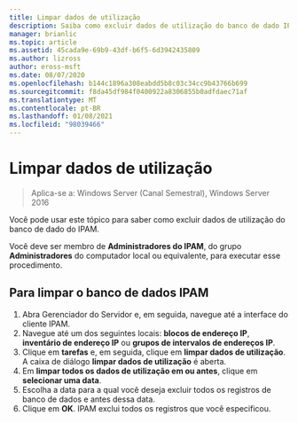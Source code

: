 ```yaml
---
title: Limpar dados de utilização
description: Saiba como excluir dados de utilização do banco de dado IPAM.
manager: brianlic
ms.topic: article
ms.assetid: 45cada9e-69b9-43df-b6f5-6d3942435809
ms.author: lizross
author: eross-msft
ms.date: 08/07/2020
ms.openlocfilehash: b144c1896a308eabdd5b8c03c34cc9b43766b699
ms.sourcegitcommit: f8da45df984f0400922a8306855b0adfdaec71af
ms.translationtype: MT
ms.contentlocale: pt-BR
ms.lasthandoff: 01/08/2021
ms.locfileid: "98039466"
---
```

# <a name="purge-utilization-data"></a>Limpar dados de utilização

>Aplica-se a: Windows Server (Canal Semestral), Windows Server 2016

Você pode usar este tópico para saber como excluir dados de utilização do banco de dado do IPAM.

Você deve ser membro de **Administradores do IPAM**, do grupo **Administradores** do computador local ou equivalente, para executar esse procedimento.

## <a name="to-purge-the-ipam-database"></a>Para limpar o banco de dados IPAM
1. Abra Gerenciador do Servidor e, em seguida, navegue até a interface do cliente IPAM.
2. Navegue até um dos seguintes locais: **blocos de endereço IP**, **inventário de endereço IP** ou **grupos de intervalos de endereços IP**.
3. Clique em **tarefas** e, em seguida, clique em **limpar dados de utilização**. A caixa de diálogo **limpar dados de utilização** é aberta.
4. Em **limpar todos os dados de utilização em ou antes**, clique em **selecionar uma data**.
5. Escolha a data para a qual você deseja excluir todos os registros de banco de dados e antes dessa data.
6. Clique em **OK**. IPAM exclui todos os registros que você especificou.
